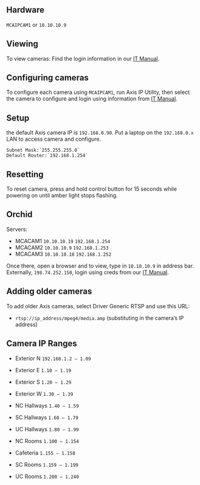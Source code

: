 

## Hardware
`MCAIPCAM1` or `10.10.10.9`

## Viewing
To view cameras:
Find the login information in our [IT Manual](https://docs.google.com/document/d/1FTnrAtKRgohreLQcMQWQcB9kovXHajtX/edit#heading=h.5nez4csxsxs2).


## Configuring cameras
To configure each camera using `MCAIPCAM1`, run Axis IP Utility, then select the  camera to configure and login using information from [IT Manual](https://docs.google.com/document/d/1FTnrAtKRgohreLQcMQWQcB9kovXHajtX/edit#heading=h.5nez4csxsxs2).

## Setup
the default Axis camera IP is `192.168.0.90`.  Put a laptop on the `192.168.0.x` LAN to access camera and configure.

	Subnet Mask:`255.255.255.0`
	Default Router:`192.168.1.254`


## Resetting
To reset camera, press and hold control button for 15 seconds while powering on until amber light stops flashing.


## Orchid

 Servers: 
* MCACAM1   `10.10.10.19`	`192.168.1.254`
* MCACAM2 `10.10.10.9`		`192.168.1.253`
* MCACAM3 `10.10.10.18`		`192.168.1.252`


Once there, open a browser and to view, type in `10.10.10.9` in address bar.  Externally, `198.74.252.150`, login using creds from our [IT Manual](https://docs.google.com/document/d/1FTnrAtKRgohreLQcMQWQcB9kovXHajtX/edit#heading=h.5nez4csxsxs2).

## Adding older cameras
To add older Axis cameras, select Driver Generic RTSP and use this URL: 
* `rtsp://ip_address/mpeg4/media.amp` 		(substituting in the camera’s IP address)


## Camera IP Ranges

* Exterior N		`192.168.1.2 – 1.09`
* Exterior E		`1.10 – 1.19`
* Exterior S		`1.20 – 1.29`
* Exterior W		`1.30 – 1.39`


* NC Hallways 	`1.40 – 1.59`
* SC Hallways	`1.60 – 1.79`
* UC Hallways	`1.80 – 1.99`
* NC Rooms		`1.100 – 1.154`
* Cafeteria		`1.155 – 1.158`
* SC Rooms		`1.159 – 1.199`
* UC Rooms		`1.200 – 1.240`
	
